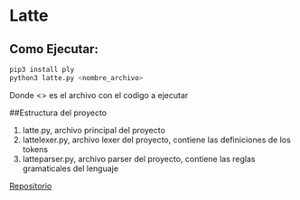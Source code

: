 # Latte
## Como Ejecutar:
```sh
pip3 install ply
python3 latte.py <nombre_archivo>
```
Donde <<archivo>> es el archivo con el codigo a ejecutar

##Estructura del proyecto
1. latte.py, archivo principal del proyecto
2. lattelexer.py, archivo lexer del proyecto, contiene las definiciones de los tokens
3. latteparser.py, archivo parser del proyecto, contiene las reglas gramaticales del lenguaje

[Repositorio](https://www.github.com/Jcanotorr06/latte)